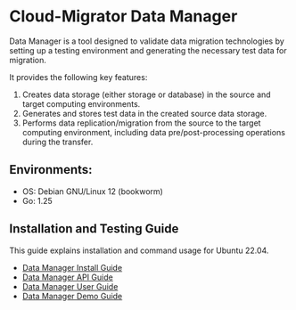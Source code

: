 # Cloud-Migrator Data Manager

Data Manager is a tool designed to validate data migration technologies by setting up a testing environment and generating the necessary test data for migration.

It provides the following key features:

1. Creates data storage (either storage or database) in the source and target computing environments.
2. Generates and stores test data in the created source data storage.
3. Performs data replication/migration from the source to the target computing environment, including data pre/post-processing operations during the transfer.


## Environments:
* OS: Debian GNU/Linux 12 (bookworm)
* Go: 1.25


## Installation and Testing Guide

This guide explains installation and command usage for Ubuntu 22.04.

* [Data Manager Install Guide](docs/Datamanager-Install-Guide.md)
* [Data Manager API Guide](https://m-cmp.github.io/api/?url=https://raw.githubusercontent.com/cloud-barista/mc-data-manager/main/websrc/docs/swagger.yaml)
* [Data Manager User Guide](docs/Datamanager-Usage-Guide.md)
* [Data Manager Demo Guide](docs/Datamanager-Demo-Guide.md)

